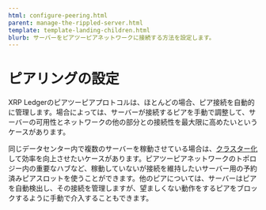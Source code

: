 ```yaml
---
html: configure-peering.html
parent: manage-the-rippled-server.html
template: template-landing-children.html
blurb: サーバーをピアツーピアネットワークに接続する方法を設定します。
---
```

# ピアリングの設定

XRP Ledgerのピアツーピアプロトコルは、ほとんどの場合、ピア接続を自動的に管理します。場合によっては、サーバーが接続するピアを手動で調整して、サーバーの可用性とネットワークの他の部分との接続性を最大限に高めたいというケースがあります。

同じデータセンター内で複数のサーバーを稼動させている場合は、[クラスター化](cluster-rippled-servers.html)して効率を向上させたいケースがあります。ピアツーピアネットワークのトポロジー内の重要なハブなど、稼動していないが接続を維持したいサーバー用の予約済みピアスロットを使うことができます。他のピアについては、サーバーはピアを自動検出し、その接続を管理しますが、望ましくない動作をするピアをブロックするように手動で介入することもできます。
